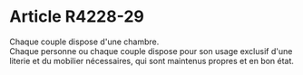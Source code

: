 # Article R4228-29

  
Chaque couple dispose d'une chambre.   
Chaque personne ou chaque couple dispose pour son usage exclusif d'une literie et du mobilier nécessaires, qui sont maintenus propres et en bon état.